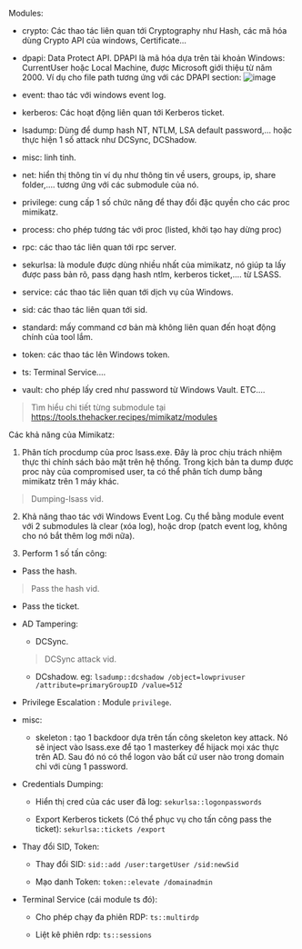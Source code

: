 Modules:
+ crypto: Các thao tác liên quan tới Cryptography như Hash, các mã hóa dùng Crypto API của windows, Certificate...
  
+ dpapi: Data Protect API. DPAPI là mã hóa dựa trên tài khoản Windows: CurrentUser hoặc Local Machine, được Microsoft giới thiệu từ năm 2000. Ví dụ cho file path tương ứng với các DPAPI section:
 ![image](https://github.com/NVex0/Kiem_thu_va_danh_gia_ATHT/assets/113530029/7bcc0e94-96eb-4db0-8c1f-3294dbe77ddc)

+ event: thao tác với windows event log.
  
+ kerberos: Các hoạt động liên quan tới Kerberos ticket.

+ lsadump: Dùng để dump hash NT, NTLM, LSA default password,... hoặc thực hiện 1 số attack như DCSync, DCShadow.

+ misc: linh tinh.
  
+ net: hiển thị thông tin ví dụ như thông tin về users, groups, ip, share folder,.... tương ứng với các submodule của nó.
  
+ privilege: cung cấp 1 số chức năng để thay đổi đặc quyền cho các proc mimikatz.
  
+ process: cho phép tương tác với proc (listed, khởi tạo hay dừng proc)
  
+ rpc: các thao tác liên quan tới rpc server.
  
+ sekurlsa: là module được dùng nhiều nhất của mimikatz, nó giúp ta lấy được pass bản rõ, pass dạng hash ntlm, kerberos ticket,.... từ LSASS.
  
+ service: các thao tác liên quan tới dịch vụ của Windows.
  
+ sid: các thao tác liên quan tới sid.
  
+ standard: mấy command cơ bản mà không liên quan đến hoạt động chính của tool lắm.
  
+ token: các thao tác lên Windows token.

+ ts: Terminal Service....
  
+ vault: cho phép lấy cred như password từ Windows Vault.
ETC....

> Tìm hiểu chi tiết từng submodule tại https://tools.thehacker.recipes/mimikatz/modules

Các khả năng của Mimikatz:

1. Phân tích procdump của proc lsass.exe. Đây là proc chịu trách nhiệm thực thi chính sách bảo mật trên hệ thống. Trong kịch bản ta dump được proc này của compromised user, ta có thể phân tích dump bằng mimikatz trên 1 máy khác.
   
> Dumping-lsass vid.

2. Khả năng thao tác với Windows Event Log. Cụ thể bằng module event với 2 submodules là clear (xóa log), hoặc drop (patch event log, không cho nó bắt thêm log mới nữa).

3. Perform 1 số tấn công:
   
- Pass the hash.
  
> Pass the hash vid.

- Pass the ticket.
  
- AD Tampering:
  
  + DCSync.

  > DCSync attack vid.
    
  + DCshadow. eg: `lsadump::dcshadow /object=lowprivuser /attribute=primaryGroupID /value=512`
    
- Privilege Escalation : Module `privilege`.
  
- misc:
  
  + skeleton : tạo 1 backdoor dựa trên tấn công skeleton key attack. Nó sẽ inject vào lsass.exe để tạo 1 masterkey để hijack mọi xác thực trên AD. Sau đó nó có thể logon vào bất cứ user nào trong domain chỉ với cùng 1 password.
    
- Credentials Dumping:
  
  + Hiển thị cred của các user đã log: `sekurlsa::logonpasswords`
    
  + Export Kerberos tickets (Có thể phục vụ cho tấn công pass the ticket): `sekurlsa::tickets /export`
    
- Thay đổi SID, Token:
  
  + Thay đổi SID: `sid::add /user:targetUser /sid:newSid`
    
  + Mạo danh Token: `token::elevate /domainadmin`
    
- Terminal Service (cái module ts đó):
  
  + Cho phép chạy đa phiên RDP: `ts::multirdp`
    
  + Liệt kê phiên rdp: `ts::sessions`
  
  
